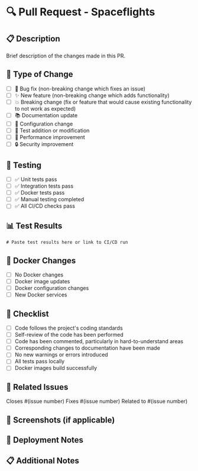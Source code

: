 # 🔍 Pull Request - Spaceflights

## 📋 Description
Brief description of the changes made in this PR.

## 🎯 Type of Change
- [ ] 🐛 Bug fix (non-breaking change which fixes an issue)
- [ ] ✨ New feature (non-breaking change which adds functionality)
- [ ] 💥 Breaking change (fix or feature that would cause existing functionality to not work as expected)
- [ ] 📚 Documentation update
- [ ] 🔧 Configuration change
- [ ] 🧪 Test addition or modification
- [ ] 🚀 Performance improvement
- [ ] 🔒 Security improvement

## 🧪 Testing
- [ ] ✅ Unit tests pass
- [ ] ✅ Integration tests pass
- [ ] ✅ Docker tests pass
- [ ] ✅ Manual testing completed
- [ ] ✅ All CI/CD checks pass

## 📊 Test Results
```
# Paste test results here or link to CI/CD run
```

## 🐳 Docker Changes
- [ ] No Docker changes
- [ ] Docker image updates
- [ ] Docker configuration changes
- [ ] New Docker services

## 📝 Checklist
- [ ] Code follows the project's coding standards
- [ ] Self-review of the code has been performed
- [ ] Code has been commented, particularly in hard-to-understand areas
- [ ] Corresponding changes to documentation have been made
- [ ] No new warnings or errors introduced
- [ ] All tests pass locally
- [ ] Docker images build successfully

## 🔗 Related Issues
Closes #(issue number)
Fixes #(issue number)
Related to #(issue number)

## 📸 Screenshots (if applicable)
<!-- Add screenshots here -->

## 🚀 Deployment Notes
<!-- Any special deployment considerations -->

## 📋 Additional Notes
<!-- Any additional information that reviewers should know -->
